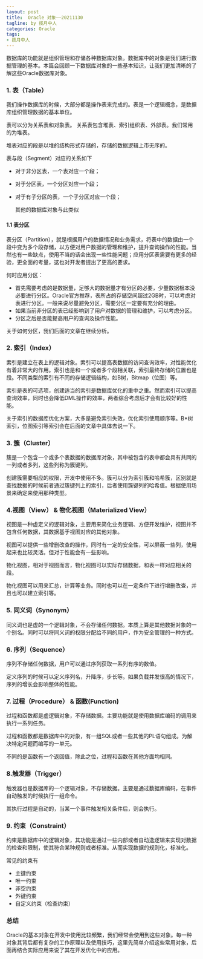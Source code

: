 ```yaml
---
layout: post
title:  Oracle 对象——20211130
tagline: by 揽月中人
categories: Oracle
tags:
- 揽月中人
---
```

数据库的功能就是组织管理和存储各种数据库对象。数据库中的对象是我们进行数据管理的基本。本篇会回顾一下数据库对象的一些基本知识，让我们更加清晰的了解这些Oracle数据库对象。
<!--more-->

### 1.  表（Table）

我们操作数据库的时候，大部分都是操作表来完成的。表是一个逻辑概念，是数据库组织管理数据的基本单位。

表可以分为关系表和对象表。 关系表包含堆表、索引组织表、外部表。我们常用的为堆表。

堆表对应的段是以堆的结构形式存储的，存储的数据逻辑上市无序的。

表与段（Segment）对应的关系如下

- 对于非分区表，一个表对应一个段；

- 对于分区表，一个分区对应一个段；

- 对于有子分区的表，一个子分区对应一个段；

  其他的数据库对象与此类似

#### 1.1 表分区

表分区（Partition），就是根据用户的数据情况和业务需求，将表中的数据由一个段中变为多个段存储，以方便对用户数据的管理和维护，提升查询操作的性能。当然也有一些缺点，使用不当的话会出现一些性能问题；应用分区表需要有更多的经验，更全面的考量，这也对开发者提出了更高的要求。

何时应用分区：

- 首先需要考虑的是数据量，足够大的数据量才有分区的必要，少量数据根本没必要进行分区。Oracle官方推荐，表所占的存储空间超过2GB时，可以考虑对表进行分区。一般来说尽量避免分区，需要分区一定要有充分的理由。
- 如果当前非分区的表已经影响到了用户对数据的管理和维护，可以考虑分区。
- 分区之后是否能提高用户的查询及操作性能。

关于如何分区，我们后面的文章在继续分析。



### 2. 索引（Index）

索引是建立在表上的逻辑对象。索引可以提高表数据的访问查询效率，对性能优化有着非常大的作用。索引也是和一个或者多个段相关联，索引最终存储的位置也是段。不同类型的索引有不同的存储逻辑结构，如B树，Bitmap（位图）等。

索引是表的可选项，创建适当的索引是数据库优化的重中之重。然而索引可以提高查询效率，同时也会降低DML操作的效率，两者综合考虑后才会有比较好的性能。

关于索引的数据库优化方案，大多是避免索引失效，优化索引使用顺序等。B*树索引，位图索引等索引会在后面的文章中具体去说一下。

### 3. 簇（Cluster）

簇是一个包含一个或多个表数据的数据库对象，其中被包含的表中都会具有共同的一列或者多列，这些列称为簇键列。

创建簇需要相应的权限，开发中使用不多。簇可以分为索引簇和哈希簇，区别就是查找数据的时候前者通过簇键列上的索引，后者使用簇键列的哈希值。根据使用场景来确定来使用那种类型。

### 4.视图（View） & 物化视图（Materialized View）

视图是一种虚定义的逻辑对象，主要用来简化业务逻辑、方便开发维护，视图并不包含任何数据，其数据基于视图对应的其他对象。

视图可以提供一些增删改查的操作，同时有一定的安全性，可以屏蔽一些列，使用起来也比较灵活。但对于性能会有一些影响。

物化视图，相对于视图而言，物化视图可以实际存储数据，和表一样对应相关的段。

物化视图可以用来汇总，计算等业务。同时也可以在一定条件下进行增删改查，并且也可以建立索引等。

### 5. 同义词（Synonym）

同义词也是虚的一个逻辑对象，不会存储任何数据。本质上算是其他数据对象的一个别名。同时可以将同义词的权限分配给不同的用户，作为安全管理的一种方式。

### 6. 序列（Sequence）

序列不存储任何数据，用户可以通过序列获取一系列有序的数值。

定义序列的时候可以定义序列名，升降序，步长等。如果负载并发很高的情况下，序列的增长会影响整体的性能。

### 7. 过程（Procedure） & 函数(Function)

过程和函数都是虚逻辑对象，不存储数据。主要功能就是使用数据库编码的调用来执行一系列任务。

过程和函数都是数据库中的对象，有一组SQL或者一些其他的PL语句组成。为解决特定问题而编写的一单元。

不同的是函数有一个返回值，除此之位，过程和函数在其他方面均相同。

### 8.触发器（Trigger）

触发器也是数据库的一个逻辑对象，不存储数据。主要是通过数据库编码，在事件自动触发的时候执行一组命令。

其执行过程是自动的，当某一个事件触发相关条件后，则会执行。

### 9. 约束（Constraint）

约束是数据库中的逻辑对象，其功能是通过一些内部或者自动逸逻辑来实现对数据的检查和限制，使其符合某种规则或者标准。从而实现数据的规则化，标准化。

常见的约束有

- 主键约束
- 唯一约束
- 非空约束
- 外键约束
- 自定义约束（检查约束）

### 总结

Oracle的基本对象在开发中使用比较频繁，我们经常会使用到这些对象。每一种对象其背后都有复杂的工作原理以及使用技巧，这里先简单介绍这些常用对象，后面再结合实际应用来说了其在开发优化中的应用。